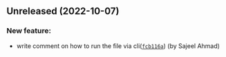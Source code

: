 ## Unreleased (2022-10-07)

### New feature:

- write comment on how to run the file via cli([`fcb116a`](https://github.com/sajeell/30-days-of-node/commit/fcb116abbe5761d636f3e279815d977f79fe97c4)) (by Sajeel Ahmad)
